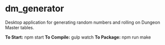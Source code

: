 # dm_generator
Desktop application for generating random numbers and rolling on Dungeon Master tables.

**To Start:** npm start
**To Compile:** gulp watch
**To Package:** npm run make